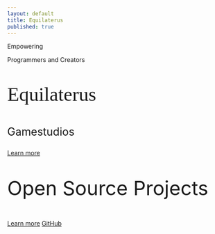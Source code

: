 ```yaml
---
layout: default
title: Equilaterus
published: true
---
```


<div class="vh-100 bg-cf-indigo-teal">
  <div class="hv-center text-white text-center text-shadow">
    <p class="h1 font-weight-lighter">Empowering</p>
    <p class="h2 font-weight-lighter">Programmers and Creators</p>
  </div>

  <span class="to-bottom h-center display-4 text-white">
    <a href="#main-container" class="text-light"><i class="fas fa-angle-down"></i>
    </a>
  </span>
</div>

<div id="main-container" aria-label="Content">
  <div class="background" style="background-image: url(https://equilaterus.azurewebsites.net/Content/tree.jpg)" >
    <div class="bg-cf-red-orange vh-50">
      <div class="hv-center text-white text-center text-shadow">
        <p style="font-family: 'Fontdiner Swanky'; font-size: 45px">
          Equilaterus        
        </p>
        <p class="h-font position-relative mb-0" style="font-size: 25px; top: -20px;">Gamestudios</p>
        <a class="btn btn-secondary-alt btn-lg mr-2 h-font mb-2" href="https://equilaterus.azurewebsites.net/" target="_blank">Learn more</a>
      </div>
    </div>
  </div>

  <div class="background" style="background-image: url(https://images.unsplash.com/photo-1446776811953-b23d57bd21aa?ixlib=rb-1.2.1&ixid=eyJhcHBfaWQiOjEyMDd9&auto=format&fit=crop&w=1352&q=80)">
    <div class="bg-cf-cyan-blue vh-50">
      <div class="hv-center text-white text-center text-shadow">
        <p class="h-font" style="font-size: 45px">
          Open Source Projects
        </p>
        <a class="btn btn-secondary-alt btn-lg mr-2 h-font mb-2" href="opensource">Learn more</a>
        <a class="btn btn-primary btn-lg h-font mb-2" href="https://github.com/equilaterus">GitHub</a>
      </div>
    </div>
  </div>
</div>
